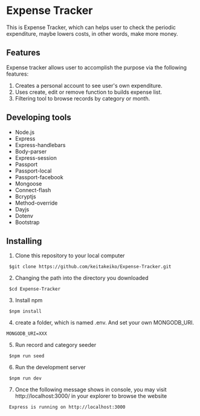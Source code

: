 # Expense Tracker

This is Expense Tracker, which can helps user to check the periodic expenditure, maybe lowers costs, in other words, make more money.

## Features

Expense tracker allows user to accomplish the purpose via the following features:

1. Creates a personal account to see user's own expenditure.
2. Uses create, edit or remove function to builds expense list.
3. Filtering tool to browse records by category or month.

## Developing tools

- Node.js
- Express
- Express-handlebars
- Body-parser
- Express-session
- Passport
- Passport-local
- Passport-facebook
- Mongoose
- Connect-flash
- Bcryptjs
- Method-override
- Dayjs
- Dotenv
- Bootstrap

## Installing

1. Clone this repository to your local computer

```
 $git clone https://github.com/keitakeiko/Expense-Tracker.git
```

2. Changing the path into the directory you downloaded

```
 $cd Expense-Tracker
```

3. Install npm

```
 $npm install
```

4. create a folder, which is named .env. And set your own MONGODB_URI.

```
MONGODB_URI=XXX
```

5. Run record and category seeder

```
 $npm run seed
```

6. Run the development server

```
 $npm run dev
```

7. Once the following message shows in console, you may visit http://localhost:3000/ in your explorer to browse the website

```
 Express is running on http://localhost:3000
```
